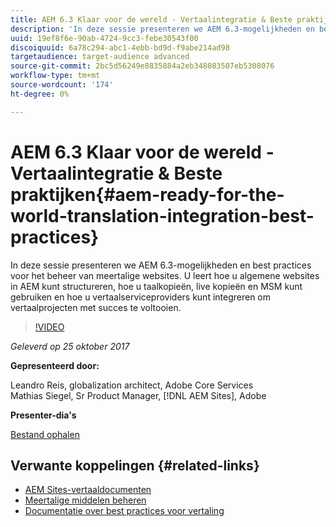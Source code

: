 ```yaml
---
title: AEM 6.3 Klaar voor de wereld - Vertaalintegratie & Beste praktijken
description: 'In deze sessie presenteren we AEM 6.3-mogelijkheden en best practices voor het beheer van meertalige websites. U leert hoe u algemene websites in AEM kunt structureren, hoe u taalkopieën, live kopieën en MSM kunt gebruiken en hoe u vertaalserviceproviders kunt integreren om vertaalprojecten met succes te voltooien. '
uuid: 19ef8f6e-90ab-4724-9cc3-febe30543f00
discoiquuid: 6a78c294-abc1-4ebb-bd9d-f9abe214ad98
targetaudience: target-audience advanced
source-git-commit: 2bc5d56249e8835884a2eb348083507eb5308076
workflow-type: tm+mt
source-wordcount: '174'
ht-degree: 0%

---
```



# AEM 6.3 Klaar voor de wereld - Vertaalintegratie &amp; Beste praktijken{#aem-ready-for-the-world-translation-integration-best-practices}

In deze sessie presenteren we AEM 6.3-mogelijkheden en best practices voor het beheer van meertalige websites. U leert hoe u algemene websites in AEM kunt structureren, hoe u taalkopieën, live kopieën en MSM kunt gebruiken en hoe u vertaalserviceproviders kunt integreren om vertaalprojecten met succes te voltooien.

>[!VIDEO](https://video.tv.adobe.com/v/21532/?quality=9)

*Geleverd op 25 oktober 2017*

**Gepresenteerd door:**

Leandro Reis, globalization architect, Adobe Core Services\
Mathias Siegel, Sr Product Manager, [!DNL AEM Sites], Adobe

**Presenter-dia&#39;s**

[Bestand ophalen](assets/immerse-2017-translationpresentation-rev1.pdf)

## Verwante koppelingen {#related-links}

* [AEM Sites-vertaaldocumenten](https://docs.adobe.com/docs/en/aem/6-3/administer/sites/translation.html)
* [Meertalige middelen beheren](https://docs.adobe.com/docs/en/aem/6-3/author/assets/managing-assets-touch-ui/multilingual-assets.html)
* [Documentatie over best practices voor vertaling](https://docs.adobe.com/docs/en/aem/6-3/administer/sites/translation/tc-bp.html)